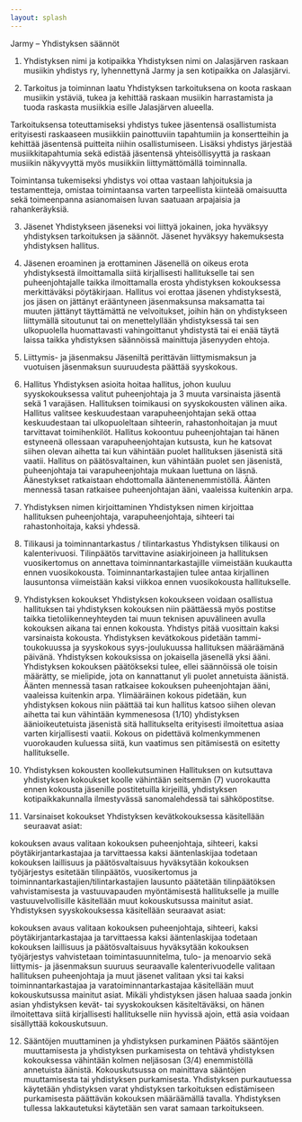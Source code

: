 ```yaml
---
layout: splash
---
```


Jarmy – Yhdistyksen säännöt

1. Yhdistyksen nimi ja kotipaikka
Yhdistyksen nimi on Jalasjärven raskaan musiikin yhdistys ry, lyhennettynä Jarmy ja sen kotipaikka on Jalasjärvi.

2. Tarkoitus ja toiminnan laatu
Yhdistyksen tarkoituksena on koota raskaan musiikin ystäviä, tukea ja kehittää raskaan musiikin harrastamista ja tuoda raskasta musiikkia esille Jalasjärven alueella.

Tarkoituksensa toteuttamiseksi yhdistys tukee jäsentensä osallistumista erityisesti raskaaseen musiikkiin painottuviin tapahtumiin ja konsertteihin ja kehittää jäsentensä puitteita niihin osallistumiseen. Lisäksi yhdistys järjestää musiikkitapahtumia sekä edistää jäsentensä yhteisöllisyyttä ja raskaan musiikin näkyvyyttä myös musiikkiin liittymättömällä toiminnalla.

Toimintansa tukemiseksi yhdistys voi ottaa vastaan lahjoituksia ja testamentteja, omistaa toimintaansa varten tarpeellista kiinteää omaisuutta sekä toimeenpanna asianomaisen luvan saatuaan arpajaisia ja rahankeräyksiä.

3. Jäsenet
Yhdistykseen jäseneksi voi liittyä jokainen, joka hyväksyy yhdistyksen tarkoituksen ja säännöt. Jäsenet hyväksyy hakemuksesta yhdistyksen hallitus.

4. Jäsenen eroaminen ja erottaminen
Jäsenellä on oikeus erota yhdistyksestä ilmoittamalla siitä kirjallisesti hallitukselle tai sen puheenjohtajalle taikka ilmoittamalla erosta yhdistyksen kokouksessa merkittäväksi pöytäkirjaan. Hallitus voi erottaa jäsenen yhdistyksestä, jos jäsen on jättänyt erääntyneen jäsenmaksunsa maksamatta tai muuten jättänyt täyttämättä ne velvoitukset, joihin hän on yhdistykseen liittymällä sitoutunut tai on menettelyllään yhdistyksessä tai sen ulkopuolella huomattavasti vahingoittanut yhdistystä tai ei enää täytä laissa taikka yhdistyksen säännöissä mainittuja jäsenyyden ehtoja.

5. Liittymis- ja jäsenmaksu
Jäseniltä perittävän liittymismaksun ja vuotuisen jäsenmaksun suuruudesta päättää syyskokous.

6. Hallitus
Yhdistyksen asioita hoitaa hallitus, johon kuuluu syyskokouksessa valitut puheenjohtaja ja 3 muuta varsinaista jäsentä sekä 1 varajäsen. Hallituksen toimikausi on syyskokousten välinen aika. Hallitus valitsee keskuudestaan varapuheenjohtajan sekä ottaa keskuudestaan tai ulkopuoleltaan sihteerin, rahastonhoitajan ja muut tarvittavat toimihenkilöt. Hallitus kokoontuu puheenjohtajan tai hänen estyneenä ollessaan varapuheenjohtajan kutsusta, kun he katsovat siihen olevan aihetta tai kun vähintään puolet hallituksen jäsenistä sitä vaatii. Hallitus on päätösvaltainen, kun vähintään puolet sen jäsenistä, puheenjohtaja tai varapuheenjohtaja mukaan luettuna on läsnä. Äänestykset ratkaistaan ehdottomalla ääntenenemmistöllä. Äänten mennessä tasan ratkaisee puheenjohtajan ääni, vaaleissa kuitenkin arpa.

7. Yhdistyksen nimen kirjoittaminen
Yhdistyksen nimen kirjoittaa hallituksen puheenjohtaja, varapuheenjohtaja, sihteeri tai rahastonhoitaja, kaksi yhdessä.

8. Tilikausi ja toiminnantarkastus / tilintarkastus
Yhdistyksen tilikausi on kalenterivuosi. Tilinpäätös tarvittavine asiakirjoineen ja hallituksen vuosikertomus on annettava toiminnantarkastajille viimeistään kuukautta ennen vuosikokousta. Toiminnantarkastajien tulee antaa kirjallinen lausuntonsa viimeistään kaksi viikkoa ennen vuosikokousta hallitukselle.

9. Yhdistyksen kokoukset
Yhdistyksen kokoukseen voidaan osallistua hallituksen tai yhdistyksen kokouksen niin päättäessä myös postitse taikka tietoliikenneyhteyden tai muun teknisen apuvälineen avulla kokouksen aikana tai ennen kokousta. Yhdistys pitää vuosittain kaksi varsinaista kokousta. Yhdistyksen kevätkokous pidetään tammi-toukokuussa ja syyskokous syys-joulukuussa hallituksen määräämänä päivänä. Yhdistyksen kokouksissa on jokaisella jäsenellä yksi ääni. Yhdistyksen kokouksen päätökseksi tulee, ellei säännöissä ole toisin määrätty, se mielipide, jota on kannattanut yli puolet annetuista äänistä. Äänten mennessä tasan ratkaisee kokouksen puheenjohtajan ääni, vaaleissa kuitenkin arpa. Ylimääräinen kokous pidetään, kun yhdistyksen kokous niin päättää tai kun hallitus katsoo siihen olevan aihetta tai kun vähintään kymmenesosa (1/10) yhdistyksen äänioikeutetuista jäsenistä sitä hallitukselta erityisesti ilmoitettua asiaa varten kirjallisesti vaatii. Kokous on pidettävä kolmenkymmenen vuorokauden kuluessa siitä, kun vaatimus sen pitämisestä on esitetty hallitukselle.

10. Yhdistyksen kokousten koollekutsuminen
Hallituksen on kutsuttava yhdistyksen kokoukset koolle vähintään seitsemän (7) vuorokautta ennen kokousta jäsenille postitetuilla kirjeillä, yhdistyksen kotipaikkakunnalla ilmestyvässä sanomalehdessä tai sähköpostitse.

11. Varsinaiset kokoukset
Yhdistyksen kevätkokouksessa käsitellään seuraavat asiat:

kokouksen avaus
valitaan kokouksen puheenjohtaja, sihteeri, kaksi pöytäkirjantarkastajaa ja tarvittaessa kaksi ääntenlaskijaa
todetaan kokouksen laillisuus ja päätösvaltaisuus
hyväksytään kokouksen työjärjestys
esitetään tilinpäätös, vuosikertomus ja toiminnantarkastajien/tilintarkastajien lausunto
päätetään tilinpäätöksen vahvistamisesta ja vastuuvapauden myöntämisestä hallitukselle ja muille vastuuvelvollisille
käsitellään muut kokouskutsussa mainitut asiat.
Yhdistyksen syyskokouksessa käsitellään seuraavat asiat:

kokouksen avaus
valitaan kokouksen puheenjohtaja, sihteeri, kaksi pöytäkirjantarkastajaa ja tarvittaessa kaksi ääntenlaskijaa
todetaan kokouksen laillisuus ja päätösvaltaisuus
hyväksytään kokouksen työjärjestys
vahvistetaan toimintasuunnitelma, tulo- ja menoarvio sekä liittymis- ja jäsenmaksun suuruus seuraavalle kalenterivuodelle
valitaan hallituksen puheenjohtaja ja muut jäsenet
valitaan yksi tai kaksi toiminnantarkastajaa ja varatoiminnantarkastajaa
käsitellään muut kokouskutsussa mainitut asiat.
Mikäli yhdistyksen jäsen haluaa saada jonkin asian yhdistyksen kevät- tai syyskokouksen käsiteltäväksi, on hänen ilmoitettava siitä kirjallisesti hallitukselle niin hyvissä ajoin, että asia voidaan sisällyttää kokouskutsuun.

12. Sääntöjen muuttaminen ja yhdistyksen purkaminen
Päätös sääntöjen muuttamisesta ja yhdistyksen purkamisesta on tehtävä yhdistyksen kokouksessa vähintään kolmen neljäsosan (3/4) enemmistöllä annetuista äänistä. Kokouskutsussa on mainittava sääntöjen muuttamisesta tai yhdistyksen purkamisesta. Yhdistyksen purkautuessa käytetään yhdistyksen varat yhdistyksen tarkoituksen edistämiseen purkamisesta päättävän kokouksen määräämällä tavalla. Yhdistyksen tullessa lakkautetuksi käytetään sen varat samaan tarkoitukseen.
